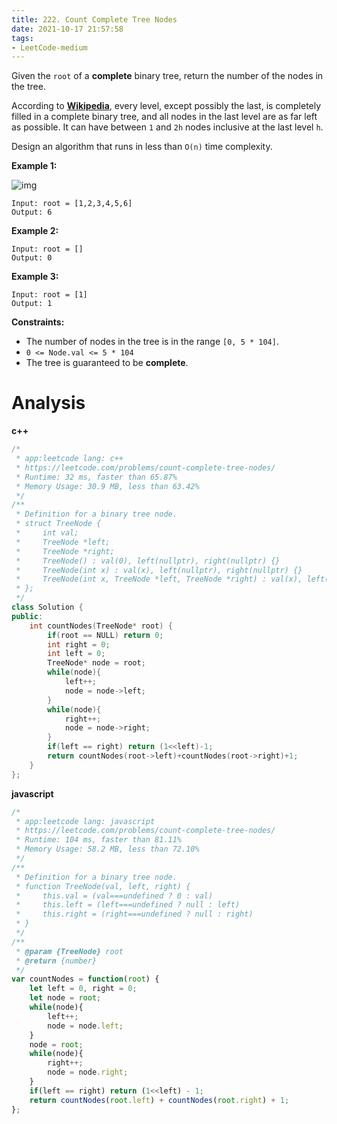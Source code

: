 ```yaml
---
title: 222. Count Complete Tree Nodes
date: 2021-10-17 21:57:58
tags:
- LeetCode-medium
---
```


Given the `root` of a **complete** binary tree, return the number of the nodes in the tree.

According to **[Wikipedia](http://en.wikipedia.org/wiki/Binary_tree#Types_of_binary_trees)**, every level, except possibly the last, is completely filled in a complete binary tree, and all nodes in the last level are as far left as possible. It can have between `1` and `2h` nodes inclusive at the last level `h`.

Design an algorithm that runs in less than `O(n)` time complexity.

 

**Example 1:**

![img](https://assets.leetcode.com/uploads/2021/01/14/complete.jpg)

```
Input: root = [1,2,3,4,5,6]
Output: 6
```

 <!-- more -->

**Example 2:**

```
Input: root = []
Output: 0
```

**Example 3:**

```
Input: root = [1]
Output: 1
```

 

**Constraints:**

- The number of nodes in the tree is in the range `[0, 5 * 104]`.
- `0 <= Node.val <= 5 * 104`
- The tree is guaranteed to be **complete**.

# Analysis

**c++**

```c++
/*
 * app:leetcode lang: c++
 * https://leetcode.com/problems/count-complete-tree-nodes/
 * Runtime: 32 ms, faster than 65.87%
 * Memory Usage: 30.9 MB, less than 63.42%
 */
/**
 * Definition for a binary tree node.
 * struct TreeNode {
 *     int val;
 *     TreeNode *left;
 *     TreeNode *right;
 *     TreeNode() : val(0), left(nullptr), right(nullptr) {}
 *     TreeNode(int x) : val(x), left(nullptr), right(nullptr) {}
 *     TreeNode(int x, TreeNode *left, TreeNode *right) : val(x), left(left), right(right) {}
 * };
 */
class Solution {
public:
    int countNodes(TreeNode* root) {
        if(root == NULL) return 0;
        int right = 0;
        int left = 0;
        TreeNode* node = root;
        while(node){
            left++;
            node = node->left;
        }
        while(node){
            right++;
            node = node->right;
        }
        if(left == right) return (1<<left)-1;
        return countNodes(root->left)+countNodes(root->right)+1;
    }
};
```

**javascript**

```js
/*
 * app:leetcode lang: javascript
 * https://leetcode.com/problems/count-complete-tree-nodes/
 * Runtime: 104 ms, faster than 81.11%
 * Memory Usage: 58.2 MB, less than 72.10% 
 */
/**
 * Definition for a binary tree node.
 * function TreeNode(val, left, right) {
 *     this.val = (val===undefined ? 0 : val)
 *     this.left = (left===undefined ? null : left)
 *     this.right = (right===undefined ? null : right)
 * }
 */
/**
 * @param {TreeNode} root
 * @return {number}
 */
var countNodes = function(root) {
    let left = 0, right = 0;
    let node = root;
    while(node){
        left++;
        node = node.left;
    }
    node = root;
    while(node){
        right++;
        node = node.right;
    }
    if(left == right) return (1<<left) - 1;
    return countNodes(root.left) + countNodes(root.right) + 1;
};
```


